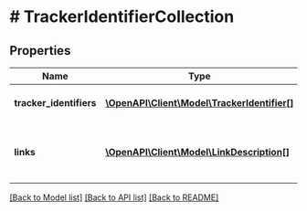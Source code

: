 # # TrackerIdentifierCollection

## Properties

Name | Type | Description | Notes
------------ | ------------- | ------------- | -------------
**tracker_identifiers** | [**\OpenAPI\Client\Model\TrackerIdentifier[]**](TrackerIdentifier.md) | An array of tracking IDs. | [optional]
**links** | [**\OpenAPI\Client\Model\LinkDescription[]**](LinkDescription.md) | An array of request-related [HATEOAS links](/docs/api/reference/api-responses/#hateoas-links). | [optional] [readonly]

[[Back to Model list]](../../README.md#models) [[Back to API list]](../../README.md#endpoints) [[Back to README]](../../README.md)
